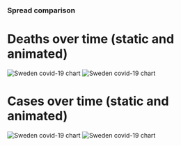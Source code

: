 ### Spread comparison 
# Deaths over time (static and animated)
![Sweden covid-19 chart](https://raw.githubusercontent.com/madlag/coronavirus_study/master/notebooks/graphs/2020-03-20/countries/Sweden/2020-03-20_Sweden_deaths.png "Sweden covid-19 chart")
![Sweden covid-19 chart](https://raw.githubusercontent.com/madlag/coronavirus_study/master/notebooks/graphs/2020-03-20/countries/Sweden/2020-03-20_Sweden_deaths.gif "Sweden covid-19 chart")

# Cases over time (static and animated)
![Sweden covid-19 chart](https://raw.githubusercontent.com/madlag/coronavirus_study/master/notebooks/graphs/2020-03-20/countries/Sweden/2020-03-20_Sweden_cases.png "Sweden covid-19 chart")
![Sweden covid-19 chart](https://raw.githubusercontent.com/madlag/coronavirus_study/master/notebooks/graphs/2020-03-20/countries/Sweden/2020-03-20_Sweden_cases.gif "Sweden covid-19 chart")